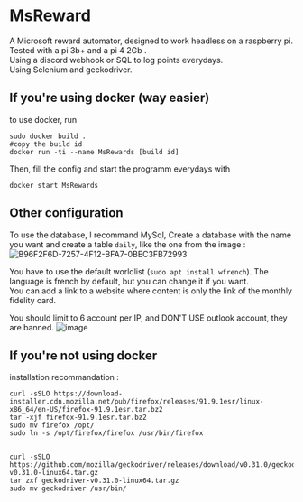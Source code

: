 #  MsReward


A Microsoft reward automator, designed to work headless on a raspberry pi. Tested with a pi 3b+ and a pi 4 2Gb .  
Using a discord webhook or SQL to log points everydays.  
Using Selenium and geckodriver.

## If you're using docker (way easier)  
to use docker, run 
```
sudo docker build .
#copy the build id
docker run -ti --name MsRewards [build id]
```
Then, fill the config and start the programm everydays with 
```
docker start MsRewards
```

## Other configuration

To use the database, I recommand MySql, Create a database with the name you want and create a table `daily`, like the one from the image : 
![B96F2F6D-7257-4F12-BFA7-0BEC3FB72993](https://user-images.githubusercontent.com/74496300/172872979-05396b6b-b682-471a-b71b-41602d816504.jpeg)

You have to use the default worldlist (`sudo apt install wfrench`). The language is french by default, but you can change it if you want.  
You can add a link to a website where content is only the link of the monthly fidelity card.  

  
You should limit to 6 account per IP, and DON'T USE outlook account, they are banned.
![image](https://user-images.githubusercontent.com/74496300/155960737-061229ca-db8c-4e66-9aef-542d9e709bb2.png)

## If you're **not** using docker 

installation recommandation :
```
curl -sSLO https://download-installer.cdn.mozilla.net/pub/firefox/releases/91.9.1esr/linux-x86_64/en-US/firefox-91.9.1esr.tar.bz2
tar -xjf firefox-91.9.1esr.tar.bz2
sudo mv firefox /opt/
sudo ln -s /opt/firefox/firefox /usr/bin/firefox


curl -sSLO https://github.com/mozilla/geckodriver/releases/download/v0.31.0/geckodriver-v0.31.0-linux64.tar.gz
tar zxf geckodriver-v0.31.0-linux64.tar.gz
sudo mv geckodriver /usr/bin/
```
